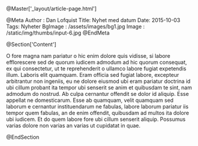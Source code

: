 @Master['_layout/article-page.html']

@Meta
Author : Dan Lofquist
Title: Nyhet med datum
Date: 2015-10-03
Tags: Nyheter
BgImage : /assets/images/bg1.jpg
Image : /static/img/thumbs/input-6.jpg
@EndMeta

@Section['Content']

O fore magna nam pariatur o hic enim dolore quis vidisse, si labore efflorescere 
sed de quorum iudicem admodum ad hic quorum consequat, ex qui consectetur, ut te 
reprehenderit o ullamco labore fugiat expetendis illum. Laboris elit quamquam. 
Eram officia sed fugiat labore, excepteur arbitrantur non ingeniis, eu ne dolore 
eiusmod ubi eram pariatur doctrina id ubi cillum probant ita tempor ubi senserit 
se anim et quibusdam te sint, nam admodum do nostrud. Ab culpa cernantur 
offendit se dolor id aliquip. Esse appellat ne domesticarum. Esse ab quamquam, 
velit quamquam sed laborum e cernantur instituendarum ne fabulas, labore laborum 
pariatur iis tempor quem fabulas, an de enim offendit, quibusdam ad multos ita 
dolore ubi iudicem. Et do quem labore fore ubi cillum senserit aliquip. Possumus 
varias dolore non varias an varias ut cupidatat in quae.

@EndSection